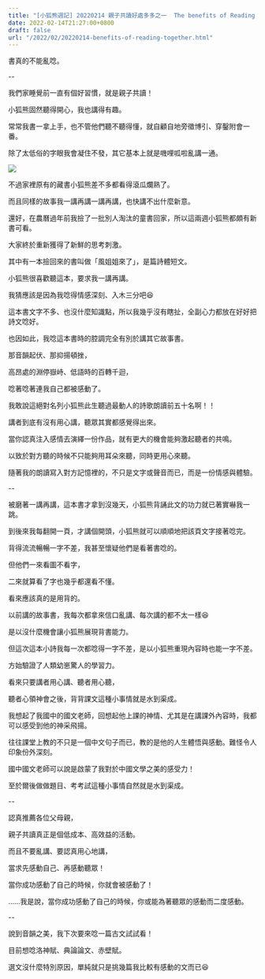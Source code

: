 ```yaml
---
title: "[小狐熊週記] 20220214 親子共讀好處多多之一  The benefits of Reading Together"
date: 2022-02-14T21:27:00+0800
draft: false
url: "/2022/02/20220214-benefits-of-reading-together.html"
---
```





書真的不能亂唸。




--




我們家睡覺前一直有個好習慣，就是親子共讀！

小狐熊固然聽得開心，我也講得有趣。

常常我書一拿上手，也不管他們聽不聽得懂，就自顧自地旁徵博引、穿鑿附會一番。

除了太低俗的字眼我會凝住不發，其它基本上就是嘰哩呱啦亂講一通。



![](https://blogger.googleusercontent.com/img/a/AVvXsEh8I1z7pUNfHfaUSNd6GCNNEAdDypqHgh3AkFCSzz9gtQDLrEA6dOJIlTuewpEoPR1XP55NKOgpPmeK89H91JAO6HANa6W7RL_55E8MaCAnO1CsgW0F_bQHDqkEMCyqBs14UFcl52WkiTTNkLthnw983aJQsu4MTy6SAHbGZ2QWA4N1DXvxzozRQdin=w240-h320)



不過家裡原有的藏書小狐熊差不多都看得滾瓜爛熟了。

而且同樣的故事我一講再講一講再講，也快講不出什麼新意。




還好，在農曆過年前我撿了一批別人淘汰的童書回家，所以這兩週小狐熊都頗有新書可看。

大家終於重新獲得了新鮮的思考刺激。




其中有一本撿回來的書叫做「風姐姐來了」，是篇詩體短文。

小狐熊很喜歡聽這本，要求我一講再講。

我猜應該是因為我唸得情感深刻、入木三分吧😆




這本書文字不多、也沒什麼知識點，所以我幾乎沒有瞎扯，全副心力都放在好好把詩文唸好。

也因如此，我唸這本書時的腔調完全有別於講其它故事書。

那音韻起伏、那抑揚頓挫，

高昂處的淵停嶽峙、低語時的百轉千迴，

唸著唸著連我自己都被感動了。

我敢說這絕對名列小狐熊此生聽過最動人的詩歌朗讀前五十名啊！！




講者到底有沒有用心講，聽眾其實都感覺得出來。

當你認真注入感情去演繹一份作品，就有更大的機會能夠激起聽者的共鳴。

以致於對方聽的時候不只能夠用耳朵來聽，同時更用心來聽。

隨著我的朗讀寫入對方記憶裡的，不只是文字或聲音而已，而是一份情感與體驗。




--




被磨著一講再講，這本書才拿到沒幾天，小狐熊背誦此文的功力就已著實嚇我一跳。

到後來我每翻開一頁，才講個開頭，小狐熊就可以順順地把該頁文字接著唸完。

背得流流暢暢一字不差，我甚至懷疑他們是看著書唸的。




但他們一來看圖不看字，

二來就算看了字也幾乎都還看不懂。

看來應該真的是用背的。




以前講的故事書，我每次都拿來信口亂講、每次講的都不太一樣😆

是以沒什麼機會讓小狐熊展現背書能力。




但這次這本小詩我每一次都唸得一字不差，是以小狐熊重現內容時也能一字不差。

方始驗證了人類幼崽驚人的學習力。




看來只要講者用心講、聽者用心聽，

聽者心領神會之後，背背課文這種小事情就是水到渠成。




我想起了我國中的國文老師，回想起他上課的神情、尤其是在講課外內容時，我都可以感受到他的神采飛揚。

往往課堂上教的不只是一個中文句子而已，教的是他的人生體悟與感動。難怪令人印象份外深刻。

國中國文老師可以說是啟蒙了我對於中國文學之美的感受力！

至於爾後做做題目、考考試這種小事情自然就是水到渠成。




--




認真推薦各位父母親，

親子共讀真正是個低成本、高效益的活動。




而且不要亂講、要認真用心地講，

當求先感動自己、再感動聽眾！

當你成功感動了自己的時候，你就會被感動了！

……我是說，當你成功感動了自己的時候，你或能為著聽眾的感動而二度感動。




--




說到音韻之美，我下次要來唸一篇古文試試看！

目前想唸洛神賦、典論論文、赤壁賦。

選文沒什麼特別原因，單純就只是挑幾篇我比較有感動的文而已😆








